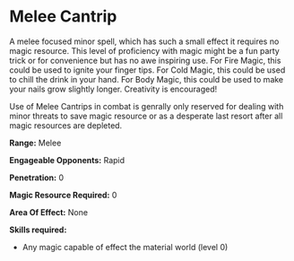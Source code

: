 # Melee Cantrip

A melee focused minor spell, which has such a small effect it requires no magic resource. This level of proficiency with magic might be a fun party trick or for convenience but has no awe inspiring use. For Fire Magic, this could be used to ignite your finger tips. For Cold Magic, this could be used to chill the drink in your hand. For Body Magic, this could be used to make your nails grow slightly longer. Creativity is encouraged!

Use of Melee Cantrips in combat is genrally only reserved for dealing with minor threats to save magic resource or as a desperate last resort after all magic resources are depleted.

**Range:** Melee

**Engageable Opponents:**  Rapid

**Penetration:** 0

**Magic Resource Required:** 0

**Area Of Effect:** None

**Skills required:**

- Any magic capable of effect the material world (level 0)
